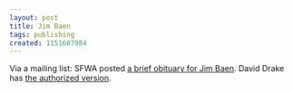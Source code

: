 ```yaml
---
layout: post
title: Jim Baen
tags: publishing
created: 1151607984
---
```

Via a mailing list:  SFWA posted [a brief obituary for Jim Baen](http://sfwa.org/news/2006/jbaen.htm).  David Drake has [the authorized version](http://www.david-drake.com/baen.html).
